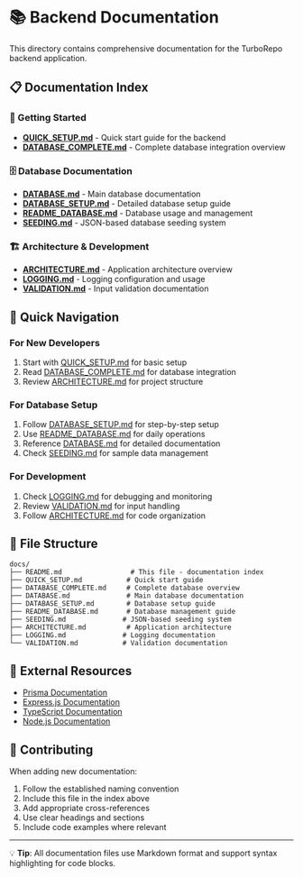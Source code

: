 # 📚 Backend Documentation

This directory contains comprehensive documentation for the TurboRepo backend application.

## 📋 Documentation Index

### 🚀 Getting Started
- **[QUICK_SETUP.md](./QUICK_SETUP.md)** - Quick start guide for the backend
- **[DATABASE_COMPLETE.md](./DATABASE_COMPLETE.md)** - Complete database integration overview

### 🗄️ Database Documentation
- **[DATABASE.md](./DATABASE.md)** - Main database documentation
- **[DATABASE_SETUP.md](./DATABASE_SETUP.md)** - Detailed database setup guide
- **[README_DATABASE.md](./README_DATABASE.md)** - Database usage and management
- **[SEEDING.md](./SEEDING.md)** - JSON-based database seeding system

### 🏗️ Architecture & Development
- **[ARCHITECTURE.md](./ARCHITECTURE.md)** - Application architecture overview
- **[LOGGING.md](./LOGGING.md)** - Logging configuration and usage
- **[VALIDATION.md](./VALIDATION.md)** - Input validation documentation

## 🎯 Quick Navigation

### For New Developers
1. Start with [QUICK_SETUP.md](./QUICK_SETUP.md) for basic setup
2. Read [DATABASE_COMPLETE.md](./DATABASE_COMPLETE.md) for database integration
3. Review [ARCHITECTURE.md](./ARCHITECTURE.md) for project structure

### For Database Setup
1. Follow [DATABASE_SETUP.md](./DATABASE_SETUP.md) for step-by-step setup
2. Use [README_DATABASE.md](./README_DATABASE.md) for daily operations
3. Reference [DATABASE.md](./DATABASE.md) for detailed documentation
4. Check [SEEDING.md](./SEEDING.md) for sample data management

### For Development
1. Check [LOGGING.md](./LOGGING.md) for debugging and monitoring
2. Review [VALIDATION.md](./VALIDATION.md) for input handling
3. Follow [ARCHITECTURE.md](./ARCHITECTURE.md) for code organization

## 📂 File Structure

```
docs/
├── README.md                 # This file - documentation index
├── QUICK_SETUP.md           # Quick start guide
├── DATABASE_COMPLETE.md     # Complete database overview
├── DATABASE.md              # Main database documentation
├── DATABASE_SETUP.md        # Database setup guide
├── README_DATABASE.md       # Database management guide
├── SEEDING.md              # JSON-based seeding system
├── ARCHITECTURE.md          # Application architecture
├── LOGGING.md              # Logging documentation
└── VALIDATION.md           # Validation documentation
```

## 🔗 External Resources

- [Prisma Documentation](https://www.prisma.io/docs)
- [Express.js Documentation](https://expressjs.com/)
- [TypeScript Documentation](https://www.typescriptlang.org/docs/)
- [Node.js Documentation](https://nodejs.org/docs/)

## 🤝 Contributing

When adding new documentation:
1. Follow the established naming convention
2. Include this file in the index above
3. Add appropriate cross-references
4. Use clear headings and sections
5. Include code examples where relevant

---

💡 **Tip**: All documentation files use Markdown format and support syntax highlighting for code blocks.
